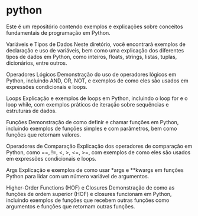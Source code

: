 # python

Este é um repositório contendo exemplos e explicações sobre conceitos fundamentais de programação em Python.

Variáveis e Tipos de Dados
Neste diretório, você encontrará exemplos de declaração e uso de variáveis, bem como uma explicação dos diferentes tipos de dados em Python, como inteiros, floats, strings, listas, tuplas, dicionários, entre outros.

Operadores Lógicos
Demonstração do uso de operadores lógicos em Python, incluindo AND, OR, NOT, e exemplos de como eles são usados em expressões condicionais e loops.

Loops
Explicação e exemplos de loops em Python, incluindo o loop for e o loop while, com exemplos práticos de iteração sobre sequências e estruturas de dados.

Funções
Demonstração de como definir e chamar funções em Python, incluindo exemplos de funções simples e com parâmetros, bem como funções que retornam valores.

Operadores de Comparação
Explicação dos operadores de comparação em Python, como ==, !=, <, >, <=, >=, com exemplos de como eles são usados em expressões condicionais e loops.

Args
Explicação e exemplos de como usar *args e **kwargs em funções Python para lidar com um número variável de argumentos.

Higher-Order Functions (HOF) e Closures
Demonstração de como as funções de ordem superior (HOF) e closures funcionam em Python, incluindo exemplos de funções que recebem outras funções como argumentos e funções que retornam outras funções.

